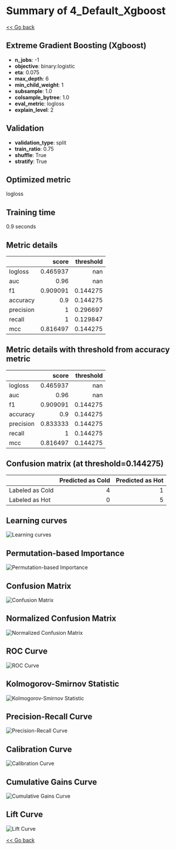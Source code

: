 # Summary of 4_Default_Xgboost

[<< Go back](../README.md)


## Extreme Gradient Boosting (Xgboost)
- **n_jobs**: -1
- **objective**: binary:logistic
- **eta**: 0.075
- **max_depth**: 6
- **min_child_weight**: 1
- **subsample**: 1.0
- **colsample_bytree**: 1.0
- **eval_metric**: logloss
- **explain_level**: 2

## Validation
 - **validation_type**: split
 - **train_ratio**: 0.75
 - **shuffle**: True
 - **stratify**: True

## Optimized metric
logloss

## Training time

0.9 seconds

## Metric details
|           |    score |   threshold |
|:----------|---------:|------------:|
| logloss   | 0.465937 |  nan        |
| auc       | 0.96     |  nan        |
| f1        | 0.909091 |    0.144275 |
| accuracy  | 0.9      |    0.144275 |
| precision | 1        |    0.296697 |
| recall    | 1        |    0.129847 |
| mcc       | 0.816497 |    0.144275 |


## Metric details with threshold from accuracy metric
|           |    score |   threshold |
|:----------|---------:|------------:|
| logloss   | 0.465937 |  nan        |
| auc       | 0.96     |  nan        |
| f1        | 0.909091 |    0.144275 |
| accuracy  | 0.9      |    0.144275 |
| precision | 0.833333 |    0.144275 |
| recall    | 1        |    0.144275 |
| mcc       | 0.816497 |    0.144275 |


## Confusion matrix (at threshold=0.144275)
|                 |   Predicted as Cold |   Predicted as Hot |
|:----------------|--------------------:|-------------------:|
| Labeled as Cold |                   4 |                  1 |
| Labeled as Hot  |                   0 |                  5 |

## Learning curves
![Learning curves](learning_curves.png)

## Permutation-based Importance
![Permutation-based Importance](permutation_importance.png)
## Confusion Matrix

![Confusion Matrix](confusion_matrix.png)


## Normalized Confusion Matrix

![Normalized Confusion Matrix](confusion_matrix_normalized.png)


## ROC Curve

![ROC Curve](roc_curve.png)


## Kolmogorov-Smirnov Statistic

![Kolmogorov-Smirnov Statistic](ks_statistic.png)


## Precision-Recall Curve

![Precision-Recall Curve](precision_recall_curve.png)


## Calibration Curve

![Calibration Curve](calibration_curve_curve.png)


## Cumulative Gains Curve

![Cumulative Gains Curve](cumulative_gains_curve.png)


## Lift Curve

![Lift Curve](lift_curve.png)



[<< Go back](../README.md)
